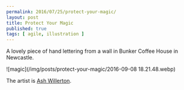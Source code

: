 ```yaml
---
permalink: 2016/07/25/protect-your-magic/
layout: post
title: Protect Your Magic
published: true
tags: [ agile, illustration ]
---
```


A lovely piece of hand lettering from a wall in Bunker Coffee House in Newcastle.

![magic](/img/posts/protect-your-magic/2016-09-08 18.21.48.webp)

The artist is <a href="http://www.ashleywillerton.com/about/">Ash Willerton</a>.

